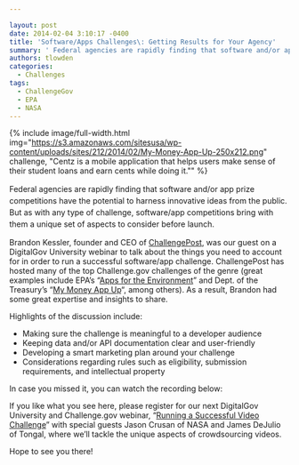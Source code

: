 ```yaml
---

layout: post
date: 2014-02-04 3:10:17 -0400
title: 'Software/Apps Challenges\: Getting Results for Your Agency'
summary: ' Federal agencies are rapidly finding that software and/or app prize competitions have the potential to harness innovative ideas from the public. But as'
authors: tlowden
categories:
  - Challenges
tags:
  - ChallengeGov
  - EPA
  - NASA
---
```


{% include image/full-width.html img="https://s3.amazonaws.com/sitesusa/wp-content/uploads/sites/212/2014/02/My-Money-App-Up-250x212.png" 
 challenge, "Centz is a mobile application that helps users make sense of their student loans and earn cents while doing it."" %}


<span style="line-height: 1.5em;">Federal agencies are rapidly finding that software and/or app prize competitions have the potential to harness innovative ideas from the public. But as with any type of challenge, software/app competitions bring with them a unique set of aspects to consider before launch.</span>

Brandon Kessler, founder and CEO of [ChallengePost](http://challengepost.com/), was our guest on a DigitalGov University webinar to talk about the things you need to account for in order to run a successful software/app challenge. ChallengePost has hosted many of the top Challenge.gov challenges of the genre (great examples include EPA&#8217;s &#8220;[Apps for the Environment](http://appsfortheenvironment.challengepost.com/)&#8221; and Dept. of the Treasury&#8217;s &#8220;[My Money App Up](http://mymoneyappup.challengepost.com/)&#8220;, among others). As a result, Brandon had some great expertise and insights to share.

Highlights of the discussion include:

  * Making sure the challenge is meaningful to a developer audience
  * Keeping data and/or API documentation clear and user-friendly
  * Developing a smart marketing plan around your challenge
  * Considerations regarding rules such as eligibility, submission requirements, and intellectual property

In case you missed it, you can watch the recording below:
  

  
If you like what you see here, please register for our next DigitalGov University and Challenge.gov webinar, &#8220;[Running a Successful Video Challenge](https://www.WHATEVER/events/)&#8221; with special guests Jason Crusan of NASA and James DeJulio of Tongal, where we&#8217;ll tackle the unique aspects of crowdsourcing videos.

Hope to see you there!